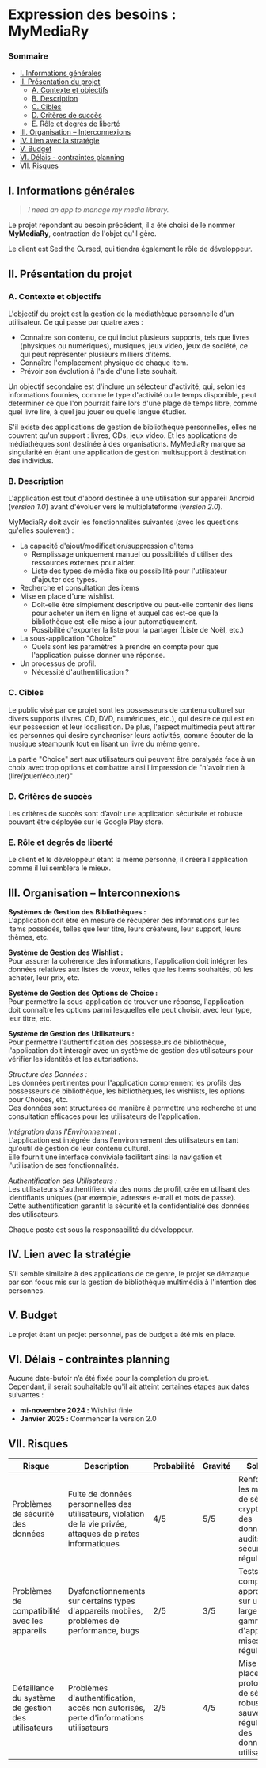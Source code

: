 # Expression des besoins : MyMediaRy

### Sommaire

+ <a href="#infos">I. Informations générales</a> 
+ <a href="#projet">II. Présentation du projet</a>
  + <a href="#contexte">A. Contexte et objectifs</a>
  + <a href="#description">B. Description</a>
  + <a href="#cibles">C. Cibles</a>
  + <a href="#success">D. Critères de succès</a>
  + <a href="#role">E. Rôle et degrés de liberté</a>
+ <a href="#organisation">III. Organisation – Interconnexions</a>
+ <a href="#strategy">IV. Lien avec la stratégie</a>
+ <a href="#budget">V. Budget</a>
+ <a href="#delay">VI. Délais - contraintes planning</a>
+ <a href="#risques">VII. Risques</a>

<h2 id="infos">I. Informations générales</h2>

> *I need an app to manage my media library.*

Le projet répondant au besoin précédent, il a été choisi de le nommer **MyMediaRy**, contraction de l'objet qu'il gère.

Le client est Sed the Cursed, qui tiendra également le rôle de développeur.

<h2 id="projet">II. Présentation du projet</h2>

<h3 id="contexte">A. Contexte et objectifs</h3>

L'objectif du projet est la gestion de la médiathèque personnelle d'un utilisateur. Ce qui passe par quatre axes :
- Connaitre son contenu, ce qui inclut plusieurs supports, tels que livres (physiques ou numériques), musiques,
jeux video, jeux de société, ce qui peut représenter plusieurs milliers d'items.
- Connaître l'emplacement physique de chaque item.
- Prévoir son évolution à l'aide d'une liste souhait.

Un objectif secondaire est d'inclure un sélecteur d'activité, qui, selon les informations fournies, comme le type
d'activité ou le temps disponible, peut determiner ce que l'on pourrait faire lors d'une plage de temps libre, comme
quel livre lire, à quel jeu jouer ou quelle langue étudier.

S'il existe des applications de gestion de bibliothèque personnelles, elles ne couvrent qu'un support : livres, CDs,
jeux video. Et les applications de médiathèques sont destinée à des organisations. MyMediaRy marque sa singularité en
étant une application de gestion multisupport à destination des individus.  

<h3 id="description">B. Description</h3>

L'application est tout d'abord destinée à une utilisation sur appareil Android (*version 1.0*) avant d'évoluer vers 
le multiplateforme (*version 2.0*).

MyMediaRy doit avoir les fonctionnalités suivantes (avec les questions qu'elles soulèvent) :
- La capacité d'ajout/modification/suppression d'items
  - Remplissage uniquement manuel ou possibilités d'utiliser des ressources externes pour aider.
  - Liste des types de média fixe ou possibilité pour l'utilisateur d'ajouter des types.
- Recherche et consultation des items
- Mise en place d'une wishlist.
  - Doit-elle être simplement descriptive ou peut-elle contenir des liens pour acheter un item en ligne et 
auquel cas est-ce que la bibliothèque est-elle mise à jour automatiquement.
  - Possibilité d'exporter la liste pour la partager (Liste de Noël, etc.)
- La sous-application "Choice"
  - Quels sont les paramètres à prendre en compte pour que l'application puisse donner une réponse.
- Un processus de profil.
  - Nécessité d'authentification ?

<h3 id="cibles">C. Cibles</h3>

Le public visé par ce projet sont les possesseurs de contenu culturel sur divers supports (livres, CD, DVD,
numériques, etc.), qui desire ce qui est en leur possession et leur localisation. De plus, l'aspect multimedia peut
attirer les personnes qui desire synchroniser leurs activités, comme écouter de la musique steampunk tout en lisant
un livre du même genre. 

La partie "Choice" sert aux utilisateurs qui peuvent être paralysés face à un choix avec trop options et combattre
ainsi l'impression de "n'avoir rien à (lire/jouer/écouter)"

<h3 id="success">D. Critères de succès</h3>

Les critères de succès sont d’avoir une application sécurisée et robuste pouvant être déployée sur le Google Play
store.

<h3 id="role">E. Rôle et degrés de liberté</h3>

Le client et le développeur étant la même personne, il créera l'application comme il lui semblera le mieux.

<h2 id="organisation">III. Organisation – Interconnexions</h2>

**Systèmes de Gestion des Bibliothèques :**  
L'application doit être en mesure de récupérer des informations sur les items possédés,
telles que leur titre, leurs créateurs, leur support, leurs thèmes, etc.

**Système de Gestion des Wishlist :**  
Pour assurer la cohérence des informations, l'application doit intégrer les données relatives aux listes de vœux, 
telles que les items souhaités, où les acheter, leur prix, etc.

**Système de Gestion des Options de Choice :**  
Pour permettre la sous-application de trouver une réponse, l'application doit connaître les options parmi lesquelles
elle peut choisir, avec leur type, leur titre, etc.

**Système de Gestion des Utilisateurs :**  
Pour permettre l'authentification des possesseurs de bibliothèque, l'application doit interagir avec un système
de gestion des utilisateurs pour vérifier les identités et les autorisations.

*Structure des Données :*  
Les données pertinentes pour l'application comprennent les profils des possesseurs de bibliothèque, les bibliothèques,
les wishlists, les options pour Choices, etc.  
Ces données sont structurées de manière à permettre une recherche et une consultation efficaces pour les
utilisateurs de l'application.

*Intégration dans l'Environnement :*  
L'application est intégrée dans l'environnement des utilisateurs en tant qu'outil de gestion de leur contenu culturel.  
Elle fournit une interface conviviale facilitant ainsi la navigation et l'utilisation de ses fonctionnalités.

*Authentification des Utilisateurs :*  
Les utilisateurs s'authentifient via des noms de profil, crée en utilisant des identifiants uniques (par exemple,
adresses e-mail et mots de passe).  
Cette authentification garantit la sécurité et la confidentialité des données des utilisateurs.

Chaque poste est sous la responsabilité du développeur.

<h2 id="strategy">IV. Lien avec la stratégie</h2>

S’il semble similaire à des applications de ce genre, le projet se démarque par son focus mis sur la gestion de
bibliothèque multimédia à l'intention des personnes.

<h2 id="budget">V. Budget</h2>

Le projet étant un projet personnel, pas de budget a été mis en place.

<h2 id="delay">VI. Délais - contraintes planning</h2>

Aucune date-butoir n’a été fixée pour la completion du projet.  
Cependant, il serait souhaitable qu'il ait atteint certaines étapes aux dates suivantes : 
- **mi-novembre 2024 :** Wishlist finie
- **Janvier 2025 :** Commencer la version 2.0

<h2 id="risques">VII. Risques</h2>

<table>
<thead>
<tr>
<th>Risque</th>
<th>Description</th>
<th>Probabilité</th>
<th>Gravité</th>
<th>Solution</th>
</tr>
</thead>
<tbody>
<tr>
<td>Problèmes de sécurité des données</td>
<td>Fuite de données personnelles des utilisateurs, violation de la vie privée, attaques de pirates informatiques</td>
<td>4/5</td>
<td>5/5</td>
<td>Renforcer les mesures de sécurité, cryptage des données, audits de sécurité réguliers</td>
</tr>
<tr>
<td>Problèmes de compatibilité avec les appareils</td>
<td>Dysfonctionnements sur certains types d'appareils mobiles, problèmes de performance, bugs</td>
<td>2/5</td>
<td>3/5</td>
<td>Tests de compatibilité approfondis sur une large gamme d'appareils, mises à jour régulières</td>
</tr>
<tr>
<td>Défaillance du système de gestion des utilisateurs</td>
<td>Problèmes d'authentification, accès non autorisés, perte d'informations utilisateurs</td>
<td>2/5</td>
<td>4/5</td>
<td>Mise en place de protocoles de sécurité robustes, sauvegardes régulières des données utilisateurs.
</td>
</tr>
</tbody>
</table>
